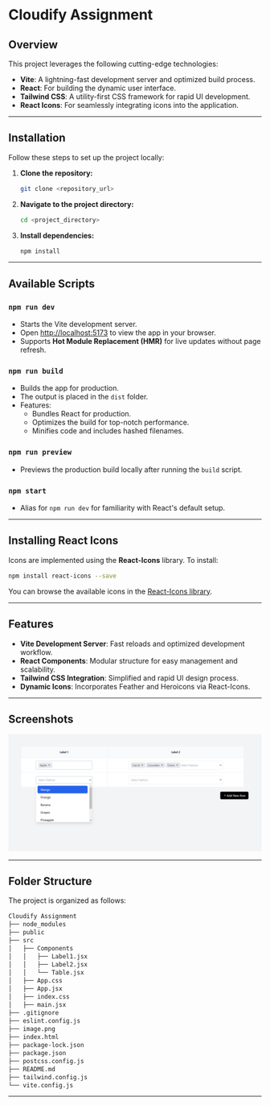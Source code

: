 # Cloudify Assignment

## Overview

This project leverages the following cutting-edge technologies:

- **Vite**: A lightning-fast development server and optimized build process.
- **React**: For building the dynamic user interface.
- **Tailwind CSS**: A utility-first CSS framework for rapid UI development.
- **React Icons**: For seamlessly integrating icons into the application.

---

## Installation

Follow these steps to set up the project locally:

1. **Clone the repository:**
   ```bash
   git clone <repository_url>
   ```

2. **Navigate to the project directory:**
   ```bash
   cd <project_directory>
   ```

3. **Install dependencies:**
   ```bash
   npm install
   ```

---

## Available Scripts

### `npm run dev`
- Starts the Vite development server.
- Open [http://localhost:5173](http://localhost:5173) to view the app in your browser.
- Supports **Hot Module Replacement (HMR)** for live updates without page refresh.

### `npm run build`
- Builds the app for production.
- The output is placed in the `dist` folder.
- Features:
  - Bundles React for production.
  - Optimizes the build for top-notch performance.
  - Minifies code and includes hashed filenames.

### `npm run preview`
- Previews the production build locally after running the `build` script.

### `npm start`
- Alias for `npm run dev` for familiarity with React's default setup.

---

## Installing React Icons

Icons are implemented using the **React-Icons** library. To install:

```bash
npm install react-icons --save
```

You can browse the available icons in the [React-Icons library](https://react-icons.github.io/react-icons/).

---

## Features

- **Vite Development Server**: Fast reloads and optimized development workflow.
- **React Components**: Modular structure for easy management and scalability.
- **Tailwind CSS Integration**: Simplified and rapid UI design process.
- **Dynamic Icons**: Incorporates Feather and Heroicons via React-Icons.

---

## Screenshots

![Application Screenshot](image.png)

---

## Folder Structure

The project is organized as follows:

```
Cloudify Assignment
├── node_modules
├── public
├── src
│   ├── Components
│   │   ├── Label1.jsx
│   │   ├── Label2.jsx
│   │   └── Table.jsx
│   ├── App.css
│   ├── App.jsx
│   ├── index.css
│   ├── main.jsx
├── .gitignore
├── eslint.config.js
├── image.png
├── index.html
├── package-lock.json
├── package.json
├── postcss.config.js
├── README.md
├── tailwind.config.js
└── vite.config.js
```

---



